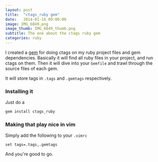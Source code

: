 ```yaml
---
layout: post
title:  "ctags_ruby gem"
date:   2014-01-16 09:00:00
image: IMG_6049.png
image_thumb: IMG_6049_thumb.png
subtitle: The one about the ctags ruby gem
categories: ruby
---
```

I created a [gem](https://github.com/iamkristian/ctags_ruby) for doing ctags on my ruby project files and gem dependencies. Basically it will find all ruby files in your project, and run ctags on them. Then it will dive into your ```Gemfile``` and trawl through the source files of each gem.


It will store tags in ```.tags``` and ```.gemtags``` respectively.

### Installing it

Just do a

```bash
gem install ctags_ruby
```

### Making that play nice in vim

Simply add the following to your ```.vimrc```

```vimrc
set tags=.tags,.gemtags
```

And you're good to go.

